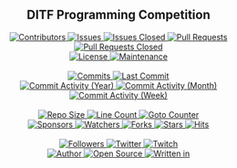 <p align="center">
	<h2 align="center"><b>DITF Programming Competition</b></h2>
</p>

<p align="center">
	<a href="https://github.com/greencomfytea/ditf-programming-competition/graphs/contributors">
		<img alt="Contributors" src="https://custom-icon-badges.demolab.com/github/contributors/greencomfytea/ditf-programming-competition?logo=person-add" />
	</a>
	<a href="https://github.com/greencomfytea/ditf-programming-competition/issues">
		<img alt="Issues" src="https://custom-icon-badges.demolab.com/github/issues/greencomfytea/ditf-programming-competition?logo=issue-opened" />
	</a>
	<a href="https://github.com/greencomfytea/ditf-programming-competition/issues">
		<img alt="Issues Closed" src="https://custom-icon-badges.demolab.com/github/issues-closed/greencomfytea/ditf-programming-competition?logo=issue-closed" />
	</a>
	<a href="https://github.com/greencomfytea/ditf-programming-competition/pulls">
		<img alt="Pull Requests" src="https://custom-icon-badges.demolab.com/github/issues-pr/greencomfytea/ditf-programming-competition?logo=git-pull-request" />
	</a>
	<a href="https://github.com/greencomfytea/ditf-programming-competition/pulls">
		<img alt="Pull Requests Closed" src="https://custom-icon-badges.demolab.com/github/issues-pr-closed/greencomfytea/ditf-programming-competition?logo=git-pull-request-closed" />
	</a>
	<br>
	<a href="https://github.com/greencomfytea/ditf-programming-competition/blob/main/LICENSE">
		<img alt="License" src="https://custom-icon-badges.demolab.com/github/license/greencomfytea/ditf-programming-competition?logo=law" />
	</a>
	<a href="">
		<img alt="Maintenance" src="https://custom-icon-badges.demolab.com/maintenance/no/2023?logo=tools" />
	</a>
	<br>
	<br>
	<a href="https://github.com/greencomfytea/ditf-programming-competition/commits/main">
		<img alt="Commits" src="https://custom-icon-badges.demolab.com/github/commit-activity/t/greencomfytea/ditf-programming-competition?logo=git-commit" />
	</a>
	<a href="https://github.com/greencomfytea/ditf-programming-competition/commits/main">
		<img alt="Last Commit" src="https://custom-icon-badges.demolab.com/github/last-commit/greencomfytea/ditf-programming-competition?logo=git-commit" />
	</a>
	<br>
	<a href="https://github.com/greencomfytea/ditf-programming-competition/graphs/commit-activity">
		<img alt="Commit Activity (Year)" src="https://custom-icon-badges.demolab.com/github/commit-activity/y/greencomfytea/ditf-programming-competition?logo=pulse" />
	</a>
	<a href="https://github.com/greencomfytea/ditf-programming-competition/graphs/commit-activity">
		<img alt="Commit Activity (Month)" src="https://custom-icon-badges.demolab.com/github/commit-activity/m/greencomfytea/ditf-programming-competition?logo=pulse" />
	</a>
	<a href="https://github.com/greencomfytea/ditf-programming-competition/graphs/commit-activity">
		<img alt="Commit Activity (Week)" src="https://custom-icon-badges.demolab.com/github/commit-activity/w/greencomfytea/ditf-programming-competition?logo=pulse" />
	</a>
	<br>
	<br>
	<a href="">
		<img alt="Repo Size" src="https://custom-icon-badges.demolab.com/github/repo-size/greencomfytea/ditf-programming-competition?logo=database" />
	</a>
	<a href="">
		<img alt="Line Count" src="https://sloc.xyz/github/greencomfytea/ditf-programming-competition" />
	</a>
	<a href="">
		<img alt="Goto Counter" src="https://custom-icon-badges.demolab.com/github/search/greencomfytea/ditf-programming-competition/goto?logo=git-compare" />
	</a>
	<br>
	<a href="https://github.com/sponsors/greencomfytea">
		<img alt="Sponsors" src="https://custom-icon-badges.demolab.com/github/sponsors/greencomfytea?logo=heart" />
	</a>
	<a href="https://github.com/GreenComfyTea/ditf-programming-competition/watchers">
		<img alt="Watchers" src="https://custom-icon-badges.demolab.com/github/watchers/greencomfytea/ditf-programming-competition?logo=eye" />
	</a>
	<a href="https://github.com/greencomfytea/ditf-programming-competition/forks">
		<img alt="Forks" src="https://custom-icon-badges.demolab.com/github/forks/greencomfytea/ditf-programming-competition?logo=repo-forked" />
	</a>
	<a href="https://github.com/greencomfytea/ditf-programming-competition/stargazers">
		<img alt="Stars" src="https://custom-icon-badges.demolab.com/github/stars/greencomfytea/ditf-programming-competition?logo=star" />
	</a>
	<a href="https://github.com/greencomfytea/ditf-programming-competition/graphs/traffic">
		<img alt="Hits" src="https://custom-icon-badges.demolab.com/endpoint?url=https://hits.dwyl.com/greencomfytea/ditf-programming-competition.json?color=blue&logo=eye" />
	</a>
	<br>
	<br>
	<a href="https://github.com/greencomfytea?tab=followers">
		<img alt="Followers" src="https://custom-icon-badges.demolab.com/github/followers/greencomfytea?logo=people" />
	</a>
	<a href="https://twitter.com/greencomfytea">
		<img alt="Twitter" src="https://img.shields.io/twitter/follow/greencomfytea?logo=twitter" />
	</a>
	<a href="https://www.twitch.tv/greencomfytea">
		<img alt="Twitch" src="https://img.shields.io/twitch/status/greencomfytea?logo=twitch" />
	</a>
	<br>
	<a href="https://github.com/greencomfytea">
		<img alt="Author" src="https://custom-icon-badges.demolab.com/badge/author-GreenComfyTea-green?logo=person" />
	</a>
	<a href="https://github.com/topics/open-source">
		<img alt="Open Source" src="https://img.shields.io/badge/open%20source-%20yes-brightgreen?logo=openvpn" />
	</a>
	<a href="https://cursey.github.io/reframework-book/index.html#lua-scripting">
		<img alt="Written in" src="https://custom-icon-badges.demolab.com/badge/written%20in-java-b07219?logo=terminal" />
	</a>
</p>
